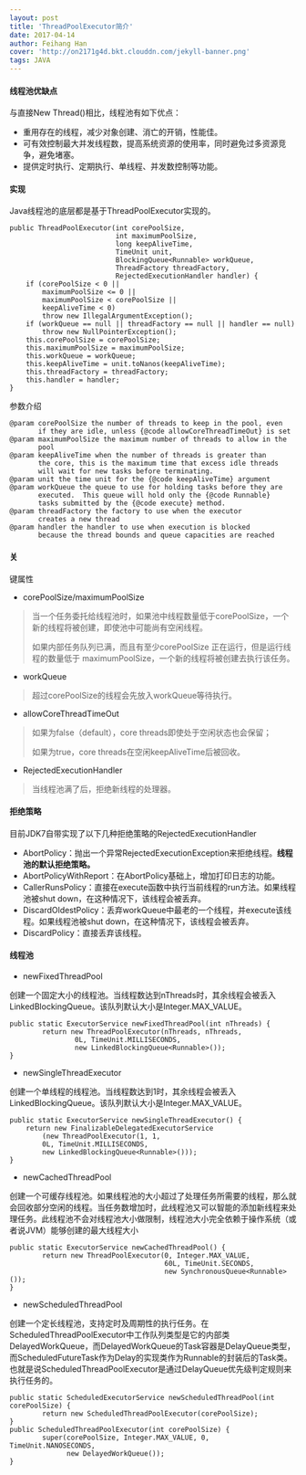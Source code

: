 ```yaml
---
layout: post
title: 'ThreadPoolExecutor简介'
date: 2017-04-14
author: Feihang Han
cover: 'http://on2171g4d.bkt.clouddn.com/jekyll-banner.png'
tags: JAVA
---
```


#### 线程池优缺点

与直接New Thread\(\)相比，线程池有如下优点：

* 重用存在的线程，减少对象创建、消亡的开销，性能佳。
* 可有效控制最大并发线程数，提高系统资源的使用率，同时避免过多资源竞争，避免堵塞。
* 提供定时执行、定期执行、单线程、并发数控制等功能。

#### 实现

Java线程池的底层都是基于ThreadPoolExecutor实现的。

```
public ThreadPoolExecutor(int corePoolSize,
                          int maximumPoolSize,
                          long keepAliveTime,
                          TimeUnit unit,
                          BlockingQueue<Runnable> workQueue,
                          ThreadFactory threadFactory,
                          RejectedExecutionHandler handler) {
    if (corePoolSize < 0 ||
        maximumPoolSize <= 0 ||
        maximumPoolSize < corePoolSize ||
        keepAliveTime < 0)
        throw new IllegalArgumentException();
    if (workQueue == null || threadFactory == null || handler == null)
        throw new NullPointerException();
    this.corePoolSize = corePoolSize;
    this.maximumPoolSize = maximumPoolSize;
    this.workQueue = workQueue;
    this.keepAliveTime = unit.toNanos(keepAliveTime);
    this.threadFactory = threadFactory;
    this.handler = handler;
}
```

参数介绍

```
@param corePoolSize the number of threads to keep in the pool, even
       if they are idle, unless {@code allowCoreThreadTimeOut} is set
@param maximumPoolSize the maximum number of threads to allow in the
       pool
@param keepAliveTime when the number of threads is greater than
       the core, this is the maximum time that excess idle threads
       will wait for new tasks before terminating.
@param unit the time unit for the {@code keepAliveTime} argument
@param workQueue the queue to use for holding tasks before they are
       executed.  This queue will hold only the {@code Runnable}
       tasks submitted by the {@code execute} method.
@param threadFactory the factory to use when the executor
       creates a new thread
@param handler the handler to use when execution is blocked
       because the thread bounds and queue capacities are reached
```

#### 关

键属性

* corePoolSize/maximumPoolSize

> 当一个任务委托给线程池时，如果池中线程数量低于corePoolSize，一个新的线程将被创建，即使池中可能尚有空闲线程。
>
> 如果内部任务队列已满，而且有至少corePoolSize 正在运行，但是运行线程的数量低于 maximumPoolSize，一个新的线程将被创建去执行该任务。

* workQueue

> 超过corePoolSize的线程会先放入workQueue等待执行。

* allowCoreThreadTimeOut

> 如果为false（default），core threads即使处于空闲状态也会保留；
>
> 如果为true，core threads在空闲keepAliveTime后被回收。

* RejectedExecutionHandler

> 当线程池满了后，拒绝新线程的处理器。

#### 拒绝策略

目前JDK7自带实现了以下几种拒绝策略的RejectedExecutionHandler

* AbortPolicy：抛出一个异常RejectedExecutionException来拒绝线程。**线程池的默认拒绝策略。**
* AbortPolicyWithReport：在AbortPolicy基础上，增加打印日志的功能。
* CallerRunsPolicy：直接在execute函数中执行当前线程的run方法。如果线程池被shut down，在这种情况下，该线程会被丢弃。
* DiscardOldestPolicy：丢弃workQueue中最老的一个线程，并execute该线程。如果线程池被shut down，在这种情况下，该线程会被丢弃。
* DiscardPolicy：直接丢弃该线程。

#### 线程池

* newFixedThreadPool

创建一个固定大小的线程池。当线程数达到nThreads时，其余线程会被丢入LinkedBlockingQueue。该队列默认大小是Integer.MAX\_VALUE。

```
public static ExecutorService newFixedThreadPool(int nThreads) {
        return new ThreadPoolExecutor(nThreads, nThreads,
                0L, TimeUnit.MILLISECONDS,
                new LinkedBlockingQueue<Runnable>());
}
```

* newSingleThreadExecutor

创建一个单线程的线程池。当线程数达到1时，其余线程会被丢入LinkedBlockingQueue。该队列默认大小是Integer.MAX\_VALUE。

```
public static ExecutorService newSingleThreadExecutor() {
    return new FinalizableDelegatedExecutorService
        (new ThreadPoolExecutor(1, 1,
        0L, TimeUnit.MILLISECONDS,
        new LinkedBlockingQueue<Runnable>()));
}
```

* newCachedThreadPool

创建一个可缓存线程池。如果线程池的大小超过了处理任务所需要的线程，那么就会回收部分空闲的线程。当任务数增加时，此线程池又可以智能的添加新线程来处理任务。此线程池不会对线程池大小做限制，线程池大小完全依赖于操作系统（或者说JVM）能够创建的最大线程大小

```
public static ExecutorService newCachedThreadPool() {
        return new ThreadPoolExecutor(0, Integer.MAX_VALUE,
                                      60L, TimeUnit.SECONDS,
                                      new SynchronousQueue<Runnable>());
}
```

* newScheduledThreadPool

创建一个定长线程池，支持定时及周期性的执行任务。在ScheduledThreadPoolExecutor中工作队列类型是它的内部类DelayedWorkQueue，而DelayedWorkQueue的Task容器是DelayQueue类型，而ScheduledFutureTask作为Delay的实现类作为Runnable的封装后的Task类。也就是说ScheduledThreadPoolExecutor是通过DelayQueue优先级判定规则来执行任务的。

```
public static ScheduledExecutorService newScheduledThreadPool(int corePoolSize) {
        return new ScheduledThreadPoolExecutor(corePoolSize);
}
public ScheduledThreadPoolExecutor(int corePoolSize) {
        super(corePoolSize, Integer.MAX_VALUE, 0, TimeUnit.NANOSECONDS,
              new DelayedWorkQueue());
}
```



